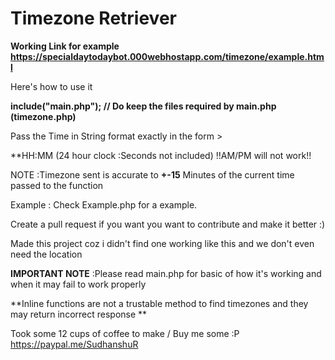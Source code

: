 # Timezone Retriever 

**Working Link for example**
**https://specialdaytodaybot.000webhostapp.com/timezone/example.html**

Here's how to use it

**include("main.php"); // Do keep the files required by main.php (timezone.php)**

Pass the Time in String format exactly in the form >

**HH:MM (24 hour clock :Seconds not included) !!AM/PM will not work!!

NOTE :Timezone sent is accurate to **+-15** Minutes of the current time passed to the function

Example : Check Example.php for a example.

Create a pull request if you want you want to contribute and make it better :)

Made this project coz i didn't find one working like this and we don't even need the location

**IMPORTANT NOTE** :Please read main.php for basic of how it's working and when it may fail to work properly

**Inline functions are not a trustable method to find timezones and they may return incorrect response **

Took some 12 cups of coffee to make / Buy me some :P https://paypal.me/SudhanshuR
